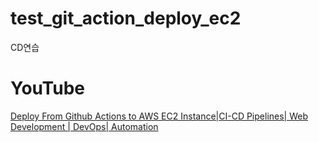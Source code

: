 # test_git_action_deploy_ec2

CD연습

<h1>YouTube</h1>
<p><a href="https://www.youtube.com/watch?v=lS2i9uwke1I">Deploy From Github Actions to AWS EC2 Instance|CI-CD Pipelines| Web Development | DevOps| Automation</a></p>
